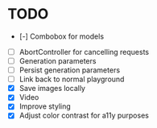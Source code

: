 # TODO

- [-] Combobox for models
- [ ] AbortController for cancelling requests
- [ ] Generation parameters
- [ ] Persist generation parameters
- [ ] Link back to normal playground
- [x] Save images locally
- [x] Video
- [x] Improve styling
- [x] Adjust color contrast for a11y purposes
